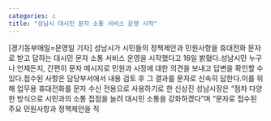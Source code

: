```yaml
---
categories: c
title: "성남시 대시민 문자 소통 서비스 운영 시작"
---
```

[경기동부매일=문영일 기자] 성남시가 시민들의 정책제안과 민원사항을 휴대전화 문자로 받고 답하는 대시민 문자 소통 서비스 운영을 시작했다고 16일 밝혔다.성남시민 누구나 언제든지, 간편히 문자 메시지로 민원과 시정에 대한 의견을 보내고 답변을 확인할 수 있다.접수된 사항은 담당부서에서 내용 검토 후 그 결과를 문자로 신속히 답한다.이를 위해 업무용 휴대전화를 문자 수신 전용으로 사용하기로 한 신상진 성남시장은 “점차 다양한 방식으로 시민과의 소통 접점을 늘려 대시민 소통을 강화하겠다”며 “문자로 접수된 주요 민원사항과 정책제안을 직
